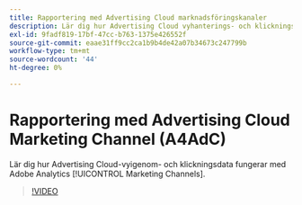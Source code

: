 ```yaml
---
title: Rapportering med Advertising Cloud marknadsföringskanaler
description: Lär dig hur Advertising Cloud vyhanterings- och klickningsdata fungerar med Adobe Analytics Marketing Channel.
exl-id: 9fadf819-17bf-47cc-b763-1375e426552f
source-git-commit: eaae31ff9cc2ca1b9b4de42a07b34673c247799b
workflow-type: tm+mt
source-wordcount: '44'
ht-degree: 0%

---
```


# Rapportering med Advertising Cloud Marketing Channel (A4AdC)

Lär dig hur Advertising Cloud-vyigenom- och klickningsdata fungerar med Adobe Analytics [!UICONTROL Marketing Channels].

>[!VIDEO](https://video.tv.adobe.com/v/33502)
